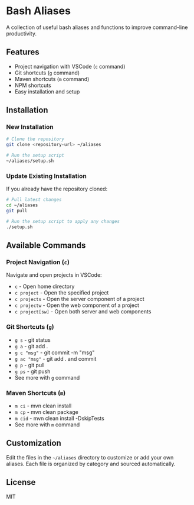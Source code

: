 # Bash Aliases

A collection of useful bash aliases and functions to improve command-line productivity.

## Features

- Project navigation with VSCode (`c` command)
- Git shortcuts (`g` command)
- Maven shortcuts (`m` command)
- NPM shortcuts
- Easy installation and setup

## Installation

### New Installation

```bash
# Clone the repository
git clone <repository-url> ~/aliases

# Run the setup script
~/aliases/setup.sh
```

### Update Existing Installation

If you already have the repository cloned:

```bash
# Pull latest changes
cd ~/aliases
git pull

# Run the setup script to apply any changes
./setup.sh
```

## Available Commands

### Project Navigation (`c`)

Navigate and open projects in VSCode:

- `c` - Open home directory
- `c project` - Open the specified project
- `c projects` - Open the server component of a project
- `c projectw` - Open the web component of a project
- `c project[sw]` - Open both server and web components

### Git Shortcuts (`g`)

- `g s` - git status
- `g a` - git add .
- `g c "msg"` - git commit -m "msg"
- `g ac "msg"` - git add . and commit
- `g p` - git pull
- `g ps` - git push
- See more with `g` command

### Maven Shortcuts (`m`)

- `m ci` - mvn clean install
- `m cp` - mvn clean package
- `m cid` - mvn clean install -DskipTests
- See more with `m` command

## Customization

Edit the files in the `~/aliases` directory to customize or add your own aliases.
Each file is organized by category and sourced automatically.

## License

MIT
